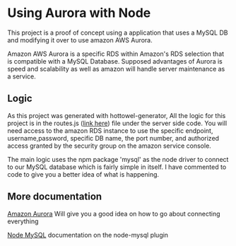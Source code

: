 # Using Aurora with Node

This project is a proof of concept using a application that uses a MySQL DB and modifying it over to use amazon
AWS Aurora.

Amazon AWS Aurora is a specific RDS within Amazon's RDS selection that is compatible with a MySQL Database. Supposed
advantages of Aurora is speed and scalability as well as amazon will handle server maintenance as a service.
 
## Logic
As this project was generated with hottowel-generator, All the logic for this project is in the routes.js
([link here](src/server/routes.js)) file under the server side code. You will need access to the amazon RDS instance to 
use the specific endpoint, username,password, specific DB name, the port number, and authorized access granted by the 
security group on the amazon service console.

The main logic uses the npm package 'mysql' as the node driver to connect to our MySQL database which is fairly simple 
in itself. I have commented to code to give you a better idea of what is happening.

## More documentation
[Amazon Aurora](http://docs.aws.amazon.com/elasticbeanstalk/latest/dg/create_deploy_nodejs.rds.html)
Will give you a good idea on how to go about connecting everything

[Node MySQL](https://www.npmjs.com/package/mysql)
documentation on the node-mysql plugin
